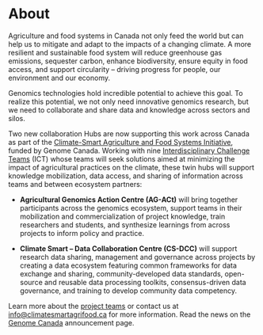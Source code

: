 ---
---
# About

Agriculture and food systems in Canada not only feed the world but can help us to mitigate and adapt to the impacts of a changing climate. A more resilient and sustainable food system will reduce greenhouse gas emissions, sequester carbon, enhance biodiversity, ensure equity in food access, and support circularity – driving progress for people, our environment and our economy.

Genomics technologies hold incredible potential to achieve this goal. To realize this potential, we not only need innovative genomics research, but we need to collaborate and share data and knowledge across sectors and silos.

Two new collaboration Hubs are now supporting this work across Canada as part of the [Climate-Smart Agriculture and Food Systems Initiative](https://genomecanada.ca/genome-canada-investments-target-csafs-solutions/#data), funded by Genome Canada. Working with nine [Interdisciplinary Challenge Teams](https://genomecanada.ca/canada-invests-in-world-leading-climate-smart-agriculture-and-food-systems-through-genomics/) (ICT) whose teams will seek solutions aimed at minimizing the impact of agricultural practices on the climate, these twin hubs will support knowledge mobilization, data access, and sharing of information across teams and between ecosystem partners:

- **Agricultural  Genomics Action Centre (AG-ACt)** will bring together participants across the genomics ecosystem, support teams in their mobilization and commercialization of project knowledge, train researchers and students, and synthesize learnings from across projects to inform policy and practice.

- **Climate Smart – Data Collaboration Centre (CS-DCC)** will support research data sharing, management and governance across projects by creating a data ecosystem featuring common frameworks for data exchange and sharing, community-developed data standards, open-source and reusable data processing toolkits, consensus-driven data governance, and training to develop community data competency.

Learn more about the [project teams](https://climatesmartag.github.io/ClimateSmartAg-website-en/team/) or contact us at <info@climatesmartagrifood.ca> for more information. Read the news on the [Genome Canada](https://genomecanada.ca/challenge-areas/climate-smart-agriculture-and-food-systems/) announcement page.
